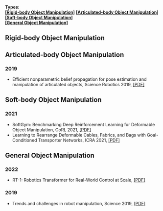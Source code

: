 **Types:**   
<strong><a href="#0">[Rigid-body Object Manipulation]</a></strong> <strong><a href="#1">[Articulated-body Object Manipulation]</a></strong> <strong><a href="#2">[Soft-body Object Manipulation]</a></strong>   
<strong><a href="#3">[General Object Manipulation]</a></strong>

[//]: # (---------------------------------Comment for segmentation---------------------------------)
<h2 id="0">Rigid-body Object Manipulation</h2>


[//]: # (---------------------------------Comment for segmentation---------------------------------)
<h2 id="1">Articulated-body Object Manipulation</h2>

### 2019
- Efficient nonparametric belief propagation for pose estimation and manipulation of articulated objects, Science Robotics 2019, [[PDF]](https://www.science.org/doi/full/10.1126/scirobotics.aaw4523)   

[//]: # (---------------------------------Comment for segmentation---------------------------------)
<h2 id="2">Soft-body Object Manipulation</h2>

### 2021
- SoftGym: Benchmarking Deep Reinforcement Learning for Deformable Object Manipulation, CoRL 2021, [[PDF]](https://proceedings.mlr.press/v155/lin21a.html)  
- Learning to Rearrange Deformable Cables, Fabrics, and Bags with Goal-Conditioned Transporter Networks, ICRA 2021, [[PDF]](https://arxiv.org/pdf/2012.03385.pdf)  

[//]: # (---------------------------------Comment for segmentation---------------------------------)
<h2 id="3">General Object Manipulation</h2>

### 2022
- RT-1: Robotics Transformer for Real-World Control at Scale, [[PDF]](https://robotics-transformer.github.io/assets/rt1.pdf)

### 2019
- Trends and challenges in robot manipulation, Science 2019, [[PDF]](https://www.science.org/doi/full/10.1126/science.aat8414)  
